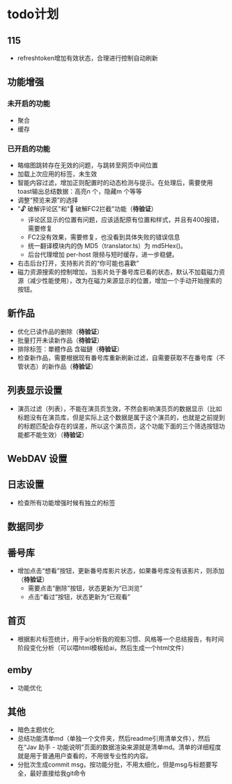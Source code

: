 # todo计划
## 115
- refreshtoken增加有效状态，合理进行控制自动刷新
  
## 功能增强
### 未开启的功能
- 聚合
- 缓存
  
### 已开启的功能
- 略缩图跳转存在无效的问题，与跳转至网页中间位置
- 加载上次应用的标签，未生效
- 智能内容过滤，增加正则配置时的动态检测与提示。在处理后，需要使用toast输出总结数据：高亮n 个，隐藏m 个等等
- 调整“预览来源”的选择
- "🔓 破解评论区"和"🚫 破解FC2拦截"功能（**待验证**）
  - 评论区显示的位置有问题，应该适配原有位置和样式，并且有400报错，需要修复
  - FC2没有效果，需要修复，也没看到具体失败的错误信息
  - 统一翻译模块内的伪 MD5（translator.ts）为 md5Hex()。
  - 后台代理增加 per-host 限频与短时缓存，进一步稳健。
- 右击后台打开，支持影片页的“你可能也喜歡”
- 磁力资源搜索的控制增加，当影片处于番号库已看的状态，默认不加载磁力资源（减少性能使用），改为在磁力来源显示的位置，增加一个手动开始搜索的按钮。

## 新作品
- 优化已读作品的删除（**待验证**）
- 批量打开未读新作品（**待验证**）
- 排除标签：單體作品 含磁鏈（**待验证**）
- 检查新作品，需要根据现有番号库重新刷新过滤，自需要获取不在番号库（不管状态）的新作品（**待验证**）

## 列表显示设置
- 演员过滤（列表），不能在演员页生效，不然会影响演员页的数据显示（比如标题没有在演员库，但是实际上这个数据是属于这个演员的，也就是之前提到的标题匹配会存在的误差，所以这个演员页，这个功能下面的三个筛选按钮功能都不能生效）（**待验证**）
  
## WebDAV 设置
  
## 日志设置
- 检查所有功能增强时候有独立的标签

## 数据同步

## 番号库
- 增加点击“想看”按钮，更新番号库影片状态，如果番号库没有该影片，则添加（**待验证**）
  - 需要点击“删除”按钮，状态更新为“已浏览”
  - 点击“看过”按钮，状态更新为“已观看”

## 首页
- 根据影片标签统计，用于ai分析我的观影习惯、风格等一个总结报告，有时间阶段变化分析（可以喂html模板给ai，然后生成一个html文件）

## emby
- 功能优化
  
## 其他
- 暗色主题优化
- 总结功能清单md（单独一个文件夹，然后readme引用清单文件），然后在“Jav 助手 - 功能说明”页面的数据渲染来源就是清单md。清单的详细程度就是用于普通用户查看的，不用很专业性的内容。
- 分批次生成commit msg，按功能分批，不用太细化，但是msg与标题要写全，最好直接给我git命令